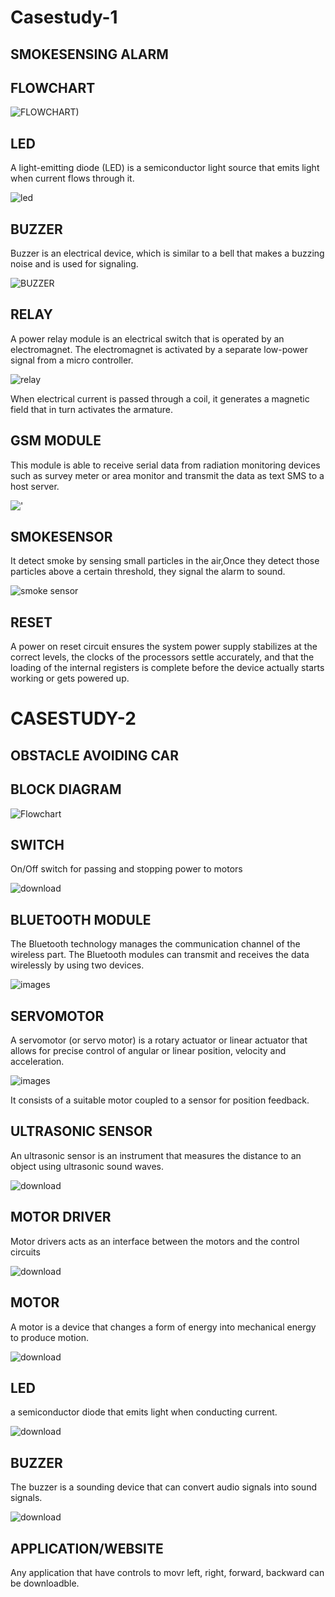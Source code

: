 # Casestudy-1
## SMOKESENSING ALARM

## FLOWCHART                                               
![FLOWCHART)](https://user-images.githubusercontent.com/98849090/154833137-87b0622d-3f8c-411b-a7cb-3f301c4af410.png)



## LED
A light-emitting diode (LED) is a semiconductor light source that emits light when current flows through it.

![led](https://user-images.githubusercontent.com/98849090/154833800-47c1033a-0319-4d5c-ac42-d05726c56112.jpg)


## BUZZER
Buzzer is an electrical device, which is similar to a bell that makes a buzzing noise and is used for signaling.

![BUZZER](https://user-images.githubusercontent.com/98849090/154833642-42337c4e-05d8-4405-9a22-37893af86194.jpg)    

## RELAY
A power relay module is an electrical switch that is operated by an electromagnet. The electromagnet 
is activated by a separate low-power signal from a micro controller.

![relay](https://user-images.githubusercontent.com/98849090/154833907-0b13c55f-bbf2-40a1-bf6b-8fa26f0d351f.jpg)

When electrical current is passed through a coil, it generates a magnetic 
field that in turn activates the armature.


## GSM MODULE
This module is able to receive serial data from radiation monitoring devices such as survey
meter or area monitor and transmit the data as text SMS to a host server.

!['](https://user-images.githubusercontent.com/98849090/154834027-b08300e5-235e-44f9-9b85-8a10a290e948.jpg)


## SMOKESENSOR
It detect smoke by sensing small particles in the air,Once they detect those particles above a certain threshold, they signal the alarm to sound.

![smoke sensor](https://user-images.githubusercontent.com/98849090/154834069-c1a6b3f7-20ad-4a88-93f9-b626ea191371.jpg)


## RESET
A power on reset circuit ensures the system power supply stabilizes at the correct levels, the clocks of the processors settle accurately, 
and that the loading of the internal registers is complete before the device actually starts working or gets powered up.





# CASESTUDY-2
## OBSTACLE AVOIDING CAR

## BLOCK DIAGRAM


![Flowchart](https://user-images.githubusercontent.com/98849090/154850180-eed66f3a-3b39-4ddc-9197-05752343b1f8.png)

## SWITCH
On/Off switch for passing and stopping power to motors

![download](https://user-images.githubusercontent.com/98849090/154851785-6faddfe2-5984-425f-87ff-40d650c7184d.jpg)



## BLUETOOTH MODULE
The Bluetooth technology manages the communication channel of the wireless part. 
The Bluetooth modules can transmit and receives the data wirelessly by using two devices.

![images](https://user-images.githubusercontent.com/98849090/154851560-a9a826b2-4006-4717-936a-d3e38355cc62.jpg)


## SERVOMOTOR
A servomotor (or servo motor) is a rotary actuator or linear actuator that 
allows for precise control of angular or linear position, velocity and acceleration. 

![images](https://user-images.githubusercontent.com/98849090/154851854-91f4663f-7da8-4ecc-8fcc-693f794482e4.jpg)

It consists of a suitable motor coupled to a sensor for position feedback.


## ULTRASONIC SENSOR
An ultrasonic sensor is an instrument that measures the distance to an 
object using ultrasonic sound waves.

![download](https://user-images.githubusercontent.com/98849090/154852367-63ac61d6-927a-4a58-9877-3b0b89d09ee8.jpg)


## MOTOR DRIVER
Motor drivers acts as an interface between the motors and the control circuits

![download](https://user-images.githubusercontent.com/98849090/154852421-ec4453c4-bdcb-4f28-a29a-b116b39c4512.jpg)


## MOTOR
A motor is a device that changes a form of energy into mechanical energy to produce motion.

![download](https://user-images.githubusercontent.com/98849090/154852462-bb319d1e-60ae-41e9-8ae3-bb13ff33a814.jpg)


## LED
a semiconductor diode that emits light when conducting current.

![download](https://user-images.githubusercontent.com/98849090/154852539-86ad3318-e536-4d30-affc-b946f0ffcdde.jpg)


## BUZZER
The buzzer is a sounding device that can convert audio signals into sound signals.

![download](https://user-images.githubusercontent.com/98849090/154852618-85cdaa9a-8da0-41dd-b502-693b80e70b25.jpg)


## APPLICATION/WEBSITE
Any application that have controls to movr left, right, forward, backward can be downloadble.


